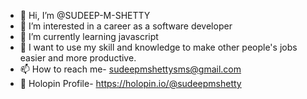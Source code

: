 - 👋 Hi, I’m @SUDEEP-M-SHETTY
- 👀 I’m interested in a career as a software developer
- 🌱 I’m currently learning javascript
- 💞️ I want to use my skill and knowledge to make other people's jobs easier and more productive.
- 📫 How to reach me- sudeepmshettysms@gmail.com
- 🔮 Holopin Profile- https://holopin.io/@sudeepmshetty
<!---[![An image of @sudeepmshetty's Holopin badges, which is a link to view their full Holopin profile](https://holopin.me/sudeepmshetty)]---> 

<!---
SUDEEP-M-SHETTY/SUDEEP-M-SHETTY is a ✨ special ✨ repository because its `README.md` (this file) appears on your GitHub profile.
You can click the Preview link to take a look at your changes.
---> 
